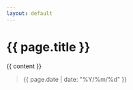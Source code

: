 ```yaml
--- 
layout: default 
---
```


# {{ page.title }}

{{ content }}
  
  
> {{ page.date | date: "%Y/%m/%d" }}
